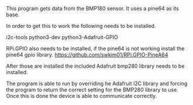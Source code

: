 This program gets data from the BMP180 sensor.
It uses a pine64 as its base.

In order to get this to work the following needs to be installed.

i2c-tools
python3-dev
python3-Adafruit-GPIO

RPi.GPIO also needs to be installed, if the pine64
is not working install the pine64 gpio library.
https://github.com/swkim01/RPi.GPIO-PineA64

After those are installed the included Adafruit bmp280 library
needs to be installed.

The program is able to run by overriding he Adafruit I2C library
and forcing the program to return the correct setting for the
BMP280 library to use. Once this is done the device is able
to communicate correctly.